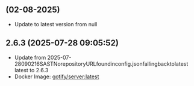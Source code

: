 
##  (02-08-2025)
- Update to latest version from null
## 2.6.3 (2025-07-28 09:05:52)
- Update from 2025-07-28090216SASTNorepositoryURLfoundinconfig.jsonfallingbacktolatest
latest to 2.6.3
- Docker Image: [gotify/server:latest](https://hub.docker.com/r/gotify/server)

